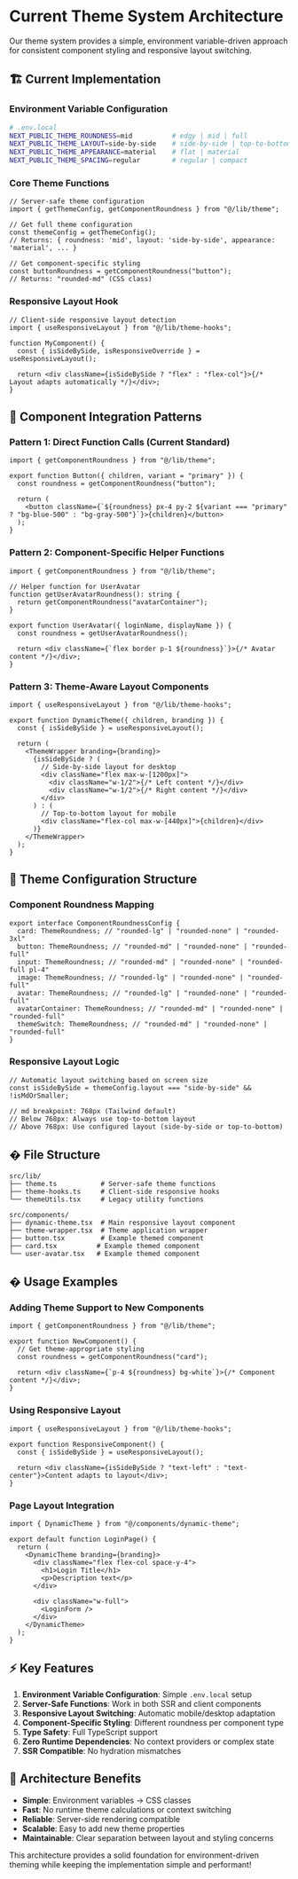 # Current Theme System Architecture

Our theme system provides a simple, environment variable-driven approach for consistent component styling and responsive layout switching.

## 🏗️ **Current Implementation**

### **Environment Variable Configuration**

```bash
# .env.local
NEXT_PUBLIC_THEME_ROUNDNESS=mid          # edgy | mid | full
NEXT_PUBLIC_THEME_LAYOUT=side-by-side    # side-by-side | top-to-bottom
NEXT_PUBLIC_THEME_APPEARANCE=material    # flat | material
NEXT_PUBLIC_THEME_SPACING=regular        # regular | compact
```

### **Core Theme Functions**

```tsx
// Server-safe theme configuration
import { getThemeConfig, getComponentRoundness } from "@/lib/theme";

// Get full theme configuration
const themeConfig = getThemeConfig();
// Returns: { roundness: 'mid', layout: 'side-by-side', appearance: 'material', ... }

// Get component-specific styling
const buttonRoundness = getComponentRoundness("button");
// Returns: "rounded-md" (CSS class)
```

### **Responsive Layout Hook**

```tsx
// Client-side responsive layout detection
import { useResponsiveLayout } from "@/lib/theme-hooks";

function MyComponent() {
  const { isSideBySide, isResponsiveOverride } = useResponsiveLayout();

  return <div className={isSideBySide ? "flex" : "flex-col"}>{/* Layout adapts automatically */}</div>;
}
```

## 🎨 **Component Integration Patterns**

### **Pattern 1: Direct Function Calls** (Current Standard)

```tsx
import { getComponentRoundness } from "@/lib/theme";

export function Button({ children, variant = "primary" }) {
  const roundness = getComponentRoundness("button");

  return (
    <button className={`${roundness} px-4 py-2 ${variant === "primary" ? "bg-blue-500" : "bg-gray-500"}`}>{children}</button>
  );
}
```

### **Pattern 2: Component-Specific Helper Functions**

```tsx
import { getComponentRoundness } from "@/lib/theme";

// Helper function for UserAvatar
function getUserAvatarRoundness(): string {
  return getComponentRoundness("avatarContainer");
}

export function UserAvatar({ loginName, displayName }) {
  const roundness = getUserAvatarRoundness();

  return <div className={`flex border p-1 ${roundness}`}>{/* Avatar content */}</div>;
}
```

### **Pattern 3: Theme-Aware Layout Components**

```tsx
import { useResponsiveLayout } from "@/lib/theme-hooks";

export function DynamicTheme({ children, branding }) {
  const { isSideBySide } = useResponsiveLayout();

  return (
    <ThemeWrapper branding={branding}>
      {isSideBySide ? (
        // Side-by-side layout for desktop
        <div className="flex max-w-[1200px]">
          <div className="w-1/2">{/* Left content */}</div>
          <div className="w-1/2">{/* Right content */}</div>
        </div>
      ) : (
        // Top-to-bottom layout for mobile
        <div className="flex-col max-w-[440px]">{children}</div>
      )}
    </ThemeWrapper>
  );
}
```

## 🎯 **Theme Configuration Structure**

### **Component Roundness Mapping**

```tsx
export interface ComponentRoundnessConfig {
  card: ThemeRoundness; // "rounded-lg" | "rounded-none" | "rounded-3xl"
  button: ThemeRoundness; // "rounded-md" | "rounded-none" | "rounded-full"
  input: ThemeRoundness; // "rounded-md" | "rounded-none" | "rounded-full pl-4"
  image: ThemeRoundness; // "rounded-lg" | "rounded-none" | "rounded-full"
  avatar: ThemeRoundness; // "rounded-lg" | "rounded-none" | "rounded-full"
  avatarContainer: ThemeRoundness; // "rounded-md" | "rounded-none" | "rounded-full"
  themeSwitch: ThemeRoundness; // "rounded-md" | "rounded-none" | "rounded-full"
}
```

### **Responsive Layout Logic**

```tsx
// Automatic layout switching based on screen size
const isSideBySide = themeConfig.layout === "side-by-side" && !isMdOrSmaller;

// md breakpoint: 768px (Tailwind default)
// Below 768px: Always use top-to-bottom layout
// Above 768px: Use configured layout (side-by-side or top-to-bottom)
```

## � **File Structure**

```
src/lib/
├── theme.ts           # Server-safe theme functions
├── theme-hooks.ts     # Client-side responsive hooks
└── themeUtils.tsx     # Legacy utility functions

src/components/
├── dynamic-theme.tsx  # Main responsive layout component
├── theme-wrapper.tsx  # Theme application wrapper
├── button.tsx         # Example themed component
├── card.tsx          # Example themed component
└── user-avatar.tsx   # Example themed component
```

## � **Usage Examples**

### **Adding Theme Support to New Components**

```tsx
import { getComponentRoundness } from "@/lib/theme";

export function NewComponent() {
  // Get theme-appropriate styling
  const roundness = getComponentRoundness("card");

  return <div className={`p-4 ${roundness} bg-white`}>{/* Component content */}</div>;
}
```

### **Using Responsive Layout**

```tsx
import { useResponsiveLayout } from "@/lib/theme-hooks";

export function ResponsiveComponent() {
  const { isSideBySide } = useResponsiveLayout();

  return <div className={isSideBySide ? "text-left" : "text-center"}>Content adapts to layout</div>;
}
```

### **Page Layout Integration**

```tsx
import { DynamicTheme } from "@/components/dynamic-theme";

export default function LoginPage() {
  return (
    <DynamicTheme branding={branding}>
      <div className="flex flex-col space-y-4">
        <h1>Login Title</h1>
        <p>Description text</p>
      </div>

      <div className="w-full">
        <LoginForm />
      </div>
    </DynamicTheme>
  );
}
```

## ⚡ **Key Features**

1. **Environment Variable Configuration**: Simple `.env.local` setup
2. **Server-Safe Functions**: Work in both SSR and client components
3. **Responsive Layout Switching**: Automatic mobile/desktop adaptation
4. **Component-Specific Styling**: Different roundness per component type
5. **Type Safety**: Full TypeScript support
6. **Zero Runtime Dependencies**: No context providers or complex state
7. **SSR Compatible**: No hydration mismatches

## 🔄 **Architecture Benefits**

- **Simple**: Environment variables → CSS classes
- **Fast**: No runtime theme calculations or context switching
- **Reliable**: Server-side rendering compatible
- **Scalable**: Easy to add new theme properties
- **Maintainable**: Clear separation between layout and styling concerns

This architecture provides a solid foundation for environment-driven theming while keeping the implementation simple and performant!
